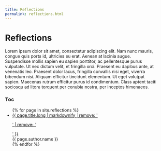 ```yaml
---
title: Reflections
permalink: reflections.html
---
```


# Reflections

Lorem ipsum dolor sit amet, consectetur adipiscing elit. Nam nunc mauris, congue quis porta id, ultricies eu erat. Aenean at lacinia augue. Suspendisse mollis sapien eu sapien porttitor, ac pellentesque purus vulputate. Ut nec dictum velit, et fringilla orci. Praesent eu dapibus ante, at venenatis leo. Praesent dolor lacus, fringilla convallis nisi eget, viverra bibendum nisi. Aliquam efficitur tincidunt elementum. Ut eget volutpat sapien. Maecenas rutrum efficitur purus id condimentum. Class aptent taciti sociosqu ad litora torquent per conubia nostra, per inceptos himenaeos. 

<h3>Toc</h3> 
<ul>
{% for page in site.reflections %}
    <li>
		<a href="{{ page.url | prepend:site.baseurl }}">
        <span class="toc-title">{{ page.title.long  | markdownify | remove: '<p>' | remove: '</p>' }}</span>
      	</a><br>
      	<span class="toc-author">{{ page.author.name }}</span>
    </li>
{% endfor %} 
</ul>

